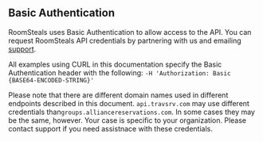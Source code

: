 ## Basic Authentication

RoomSteals uses Basic Authentication to allow access to the API. You can request RoomSteals API credentials by partnering with us and emailing [support](mailto:hello@roomsteals.com).

All examples using CURL in this documentation specify the Basic Authentication header with the following: `-H 'Authorization: Basic {BASE64-ENCODED-STRING}'`

Please note that there are different domain names used in different endpoints described in this document. `api.travsrv.com​` may use different credentials than ​`groups.alliancereservations.com​`. In some cases they may be the same, however. Your case is specific to your organization. Please contact support if you need assistnace with these credentials.
